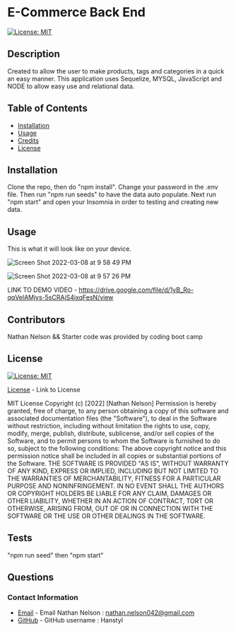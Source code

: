 # E-Commerce Back End 
  
  [![License: MIT](https://img.shields.io/badge/License-MIT-yellow.svg)](https://opensource.org/licenses/MIT)
    
  ## Description

  Created to allow the user to make products, tags and categories in a quick an easy manner. This application uses Sequelize, MYSQL, JavaScript and NODE to allow easy use and relational data.

  ## Table of Contents

  * [Installation](#installation)
  * [Usage](#usage)
  * [Credits](#credits)
  * [License](#license)

  ## Installation

  Clone the repo, then do "npm install". Change your password in the .env file. Then run "npm run seeds" to have the data auto populate. Next run "npm start" and open your Insomnia in order to testing and creating new data.

  ## Usage

  This is what it will look like on your device.

  ![Screen Shot 2022-03-08 at 9 58 49 PM](https://user-images.githubusercontent.com/79775889/157376107-b3365f30-4efc-4b2c-b07b-f4fa5e75ff58.png)
  
  ![Screen Shot 2022-03-08 at 9 57 26 PM](https://user-images.githubusercontent.com/79775889/157376119-20510e4b-ddda-438d-81bd-7f13004fc8d6.png)

  LINK TO DEMO VIDEO - https://drive.google.com/file/d/1yB_Ro-qqVelAMjys-5sCRAjS4ixqFesN/view
  
  ## Contributors

  Nathan Nelson  && Starter code was provided by coding boot camp

  ## License

  [![License: MIT](https://img.shields.io/badge/License-MIT-yellow.svg)](https://opensource.org/licenses/MIT)

  [License](https://opensource.org/licenses/MIT) - Link to License

  
MIT License
Copyright (c) [2022] [Nathan Nelson]
Permission is hereby granted, free of charge, to any person obtaining a copy
of this software and associated documentation files (the "Software"), to deal
in the Software without restriction, including without limitation the rights
to use, copy, modify, merge, publish, distribute, sublicense, and/or sell
copies of the Software, and to permit persons to whom the Software is
furnished to do so, subject to the following conditions:
The above copyright notice and this permission notice shall be included in all
copies or substantial portions of the Software.
THE SOFTWARE IS PROVIDED "AS IS", WITHOUT WARRANTY OF ANY KIND, EXPRESS OR
IMPLIED, INCLUDING BUT NOT LIMITED TO THE WARRANTIES OF MERCHANTABILITY,
FITNESS FOR A PARTICULAR PURPOSE AND NONINFRINGEMENT. IN NO EVENT SHALL THE
AUTHORS OR COPYRIGHT HOLDERS BE LIABLE FOR ANY CLAIM, DAMAGES OR OTHER
LIABILITY, WHETHER IN AN ACTION OF CONTRACT, TORT OR OTHERWISE, ARISING FROM,
OUT OF OR IN CONNECTION WITH THE SOFTWARE OR THE USE OR OTHER DEALINGS IN THE
SOFTWARE.


  ## Tests

  "npm run seed" then "npm start"

  ## Questions
  ### Contact Information
* [Email](mailto:nathan.nelson042@gmail.com) - Email Nathan Nelson : nathan.nelson042@gmail.com
* [GitHub](https://github.com/Hanstyl) - GitHub username : Hanstyl
